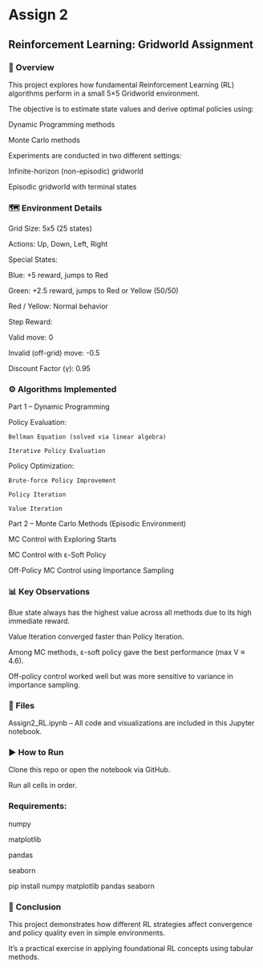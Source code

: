 # Assign 2

## Reinforcement Learning: Gridworld Assignment

### 📘 Overview
This project explores how fundamental Reinforcement Learning (RL) algorithms perform in a small 5×5 Gridworld environment. 

The objective is to estimate state values and derive optimal policies using:

Dynamic Programming methods

Monte Carlo methods

Experiments are conducted in two different settings:

Infinite-horizon (non-episodic) gridworld

Episodic gridworld with terminal states

### 🗺️ Environment Details

Grid Size: 5x5 (25 states)

Actions: Up, Down, Left, Right

Special States:

Blue: +5 reward, jumps to Red

Green: +2.5 reward, jumps to Red or Yellow (50/50)

Red / Yellow: Normal behavior

Step Reward:

  Valid move: 0
  
  Invalid (off-grid) move: -0.5
  
Discount Factor (γ): 0.95

### ⚙️ Algorithms Implemented

Part 1 – Dynamic Programming

  Policy Evaluation:
  
    Bellman Equation (solved via linear algebra)
    
    Iterative Policy Evaluation
    
  Policy Optimization:
  
    Brute-force Policy Improvement
    
    Policy Iteration
    
    Value Iteration

Part 2 – Monte Carlo Methods (Episodic Environment)

  MC Control with Exploring Starts
  
  MC Control with ε-Soft Policy
  
  Off-Policy MC Control using Importance Sampling

### 📊 Key Observations

Blue state always has the highest value across all methods due to its high immediate reward.

Value Iteration converged faster than Policy Iteration.

Among MC methods, ε-soft policy gave the best performance (max V ≈ 4.6).

Off-policy control worked well but was more sensitive to variance in importance sampling.

### 📁 Files

Assign2_RL.ipynb – All code and visualizations are included in this Jupyter notebook.

### ▶️ How to Run

Clone this repo or open the notebook via GitHub.

Run all cells in order.

### Requirements:

numpy

matplotlib

pandas

seaborn

pip install numpy matplotlib pandas seaborn

### 📌 Conclusion

This project demonstrates how different RL strategies affect convergence and policy quality even in simple environments. 

It’s a practical exercise in applying foundational RL concepts using tabular methods.
